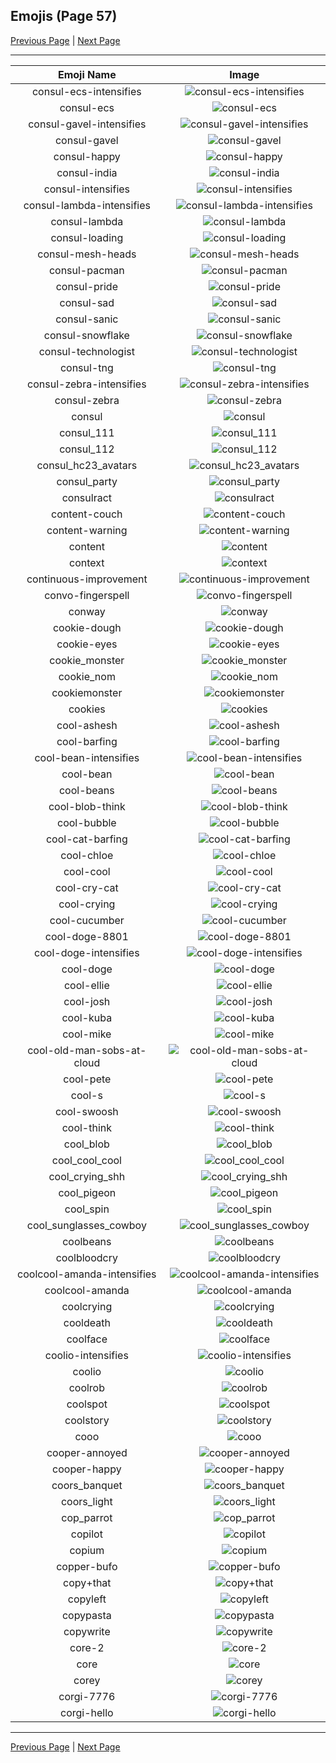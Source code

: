 
## Emojis (Page 57)

[Previous Page](/docs/hc/page-c-0056.md)
  | [Next Page](/docs/hc/page-c-0058.md)

<hr />

|Emoji Name|Image|
| :-: | :-: |
|consul-ecs-intensifies| ![consul-ecs-intensifies](/emojis/hc/consul-ecs-intensifies.gif)|
|consul-ecs| ![consul-ecs](/emojis/hc/consul-ecs.png)|
|consul-gavel-intensifies| ![consul-gavel-intensifies](/emojis/hc/consul-gavel-intensifies.gif)|
|consul-gavel| ![consul-gavel](/emojis/hc/consul-gavel.png)|
|consul-happy| ![consul-happy](/emojis/hc/consul-happy.png)|
|consul-india| ![consul-india](/emojis/hc/consul-india.png)|
|consul-intensifies| ![consul-intensifies](/emojis/hc/consul-intensifies.gif)|
|consul-lambda-intensifies| ![consul-lambda-intensifies](/emojis/hc/consul-lambda-intensifies.gif)|
|consul-lambda| ![consul-lambda](/emojis/hc/consul-lambda.png)|
|consul-loading| ![consul-loading](/emojis/hc/consul-loading.png)|
|consul-mesh-heads| ![consul-mesh-heads](/emojis/hc/consul-mesh-heads.png)|
|consul-pacman| ![consul-pacman](/emojis/hc/consul-pacman.gif)|
|consul-pride| ![consul-pride](/emojis/hc/consul-pride.png)|
|consul-sad| ![consul-sad](/emojis/hc/consul-sad.png)|
|consul-sanic| ![consul-sanic](/emojis/hc/consul-sanic.png)|
|consul-snowflake| ![consul-snowflake](/emojis/hc/consul-snowflake.png)|
|consul-technologist| ![consul-technologist](/emojis/hc/consul-technologist.png)|
|consul-tng| ![consul-tng](/emojis/hc/consul-tng.png)|
|consul-zebra-intensifies| ![consul-zebra-intensifies](/emojis/hc/consul-zebra-intensifies.gif)|
|consul-zebra| ![consul-zebra](/emojis/hc/consul-zebra.png)|
|consul| ![consul](/emojis/hc/consul.png)|
|consul_111| ![consul_111](/emojis/hc/consul_111.png)|
|consul_112| ![consul_112](/emojis/hc/consul_112.png)|
|consul_hc23_avatars| ![consul_hc23_avatars](/emojis/hc/consul_hc23_avatars.gif)|
|consul_party| ![consul_party](/emojis/hc/consul_party.gif)|
|consulract| ![consulract](/emojis/hc/consulract.png)|
|content-couch| ![content-couch](/emojis/hc/content-couch.png)|
|content-warning| ![content-warning](/emojis/hc/content-warning.png)|
|content| ![content](/emojis/hc/content.png)|
|context| ![context](/emojis/hc/context.png)|
|continuous-improvement| ![continuous-improvement](/emojis/hc/continuous-improvement.gif)|
|convo-fingerspell| ![convo-fingerspell](/emojis/hc/convo-fingerspell.gif)|
|conway| ![conway](/emojis/hc/conway.png)|
|cookie-dough| ![cookie-dough](/emojis/hc/cookie-dough.png)|
|cookie-eyes| ![cookie-eyes](/emojis/hc/cookie-eyes.png)|
|cookie_monster| ![cookie_monster](/emojis/hc/cookie_monster.png)|
|cookie_nom| ![cookie_nom](/emojis/hc/cookie_nom.gif)|
|cookiemonster| ![cookiemonster](/emojis/hc/cookiemonster.gif)|
|cookies| ![cookies](/emojis/hc/cookies.png)|
|cool-ashesh| ![cool-ashesh](/emojis/hc/cool-ashesh.png)|
|cool-barfing| ![cool-barfing](/emojis/hc/cool-barfing.png)|
|cool-bean-intensifies| ![cool-bean-intensifies](/emojis/hc/cool-bean-intensifies.gif)|
|cool-bean| ![cool-bean](/emojis/hc/cool-bean.png)|
|cool-beans| ![cool-beans](/emojis/hc/cool-beans.gif)|
|cool-blob-think| ![cool-blob-think](/emojis/hc/cool-blob-think.png)|
|cool-bubble| ![cool-bubble](/emojis/hc/cool-bubble.gif)|
|cool-cat-barfing| ![cool-cat-barfing](/emojis/hc/cool-cat-barfing.png)|
|cool-chloe| ![cool-chloe](/emojis/hc/cool-chloe.jpg)|
|cool-cool| ![cool-cool](/emojis/hc/cool-cool.gif)|
|cool-cry-cat| ![cool-cry-cat](/emojis/hc/cool-cry-cat.png)|
|cool-crying| ![cool-crying](/emojis/hc/cool-crying.png)|
|cool-cucumber| ![cool-cucumber](/emojis/hc/cool-cucumber.png)|
|cool-doge-8801| ![cool-doge-8801](/emojis/hc/cool-doge-8801.gif)|
|cool-doge-intensifies| ![cool-doge-intensifies](/emojis/hc/cool-doge-intensifies.gif)|
|cool-doge| ![cool-doge](/emojis/hc/cool-doge.gif)|
|cool-ellie| ![cool-ellie](/emojis/hc/cool-ellie.jpg)|
|cool-josh| ![cool-josh](/emojis/hc/cool-josh.jpg)|
|cool-kuba| ![cool-kuba](/emojis/hc/cool-kuba.png)|
|cool-mike| ![cool-mike](/emojis/hc/cool-mike.jpg)|
|cool-old-man-sobs-at-cloud| ![cool-old-man-sobs-at-cloud](/emojis/hc/cool-old-man-sobs-at-cloud.png)|
|cool-pete| ![cool-pete](/emojis/hc/cool-pete.jpg)|
|cool-s| ![cool-s](/emojis/hc/cool-s.png)|
|cool-swoosh| ![cool-swoosh](/emojis/hc/cool-swoosh.png)|
|cool-think| ![cool-think](/emojis/hc/cool-think.png)|
|cool_blob| ![cool_blob](/emojis/hc/cool_blob.png)|
|cool_cool_cool| ![cool_cool_cool](/emojis/hc/cool_cool_cool.gif)|
|cool_crying_shh| ![cool_crying_shh](/emojis/hc/cool_crying_shh.png)|
|cool_pigeon| ![cool_pigeon](/emojis/hc/cool_pigeon.gif)|
|cool_spin| ![cool_spin](/emojis/hc/cool_spin.gif)|
|cool_sunglasses_cowboy| ![cool_sunglasses_cowboy](/emojis/hc/cool_sunglasses_cowboy.png)|
|coolbeans| ![coolbeans](/emojis/hc/coolbeans.png)|
|coolbloodcry| ![coolbloodcry](/emojis/hc/coolbloodcry.png)|
|coolcool-amanda-intensifies| ![coolcool-amanda-intensifies](/emojis/hc/coolcool-amanda-intensifies.gif)|
|coolcool-amanda| ![coolcool-amanda](/emojis/hc/coolcool-amanda.gif)|
|coolcrying| ![coolcrying](/emojis/hc/coolcrying.png)|
|cooldeath| ![cooldeath](/emojis/hc/cooldeath.png)|
|coolface| ![coolface](/emojis/hc/coolface.png)|
|coolio-intensifies| ![coolio-intensifies](/emojis/hc/coolio-intensifies.gif)|
|coolio| ![coolio](/emojis/hc/coolio.png)|
|coolrob| ![coolrob](/emojis/hc/coolrob.png)|
|coolspot| ![coolspot](/emojis/hc/coolspot.png)|
|coolstory| ![coolstory](/emojis/hc/coolstory.png)|
|cooo| ![cooo](/emojis/hc/cooo.png)|
|cooper-annoyed| ![cooper-annoyed](/emojis/hc/cooper-annoyed.png)|
|cooper-happy| ![cooper-happy](/emojis/hc/cooper-happy.png)|
|coors_banquet| ![coors_banquet](/emojis/hc/coors_banquet.jpg)|
|coors_light| ![coors_light](/emojis/hc/coors_light.png)|
|cop_parrot| ![cop_parrot](/emojis/hc/cop_parrot.gif)|
|copilot| ![copilot](/emojis/hc/copilot.png)|
|copium| ![copium](/emojis/hc/copium.gif)|
|copper-bufo| ![copper-bufo](/emojis/hc/copper-bufo.png)|
|copy+that| ![copy+that](/emojis/hc/copy+that.png)|
|copyleft| ![copyleft](/emojis/hc/copyleft.png)|
|copypasta| ![copypasta](/emojis/hc/copypasta.png)|
|copywrite| ![copywrite](/emojis/hc/copywrite.png)|
|core-2| ![core-2](/emojis/hc/core-2.jpg)|
|core| ![core](/emojis/hc/core.png)|
|corey| ![corey](/emojis/hc/corey.png)|
|corgi-7776| ![corgi-7776](/emojis/hc/corgi-7776.gif)|
|corgi-hello| ![corgi-hello](/emojis/hc/corgi-hello.gif)|

<hr/>

[Previous Page](/docs/hc/page-c-0056.md)
  | [Next Page](/docs/hc/page-c-0058.md)